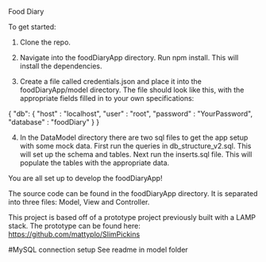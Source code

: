 Food Diary

To get started:

1. Clone the repo.  

2. Navigate into the foodDiaryApp directory.  Run npm install.  This will install the dependencies.  

3. Create a file called credentials.json and place it into the foodDiaryApp/model directory.  The file should look like this, with the appropriate fields filled in to your own specifications:

{ "db": 
  { 
    "host" : "localhost",
    "user" : "root",
    "password" : "YourPassword",
    "database" : "foodDiary"
  }
}

4. In the DataModel directory there are two sql files to get the app setup with some mock data.  First run the queries in db_structure_v2.sql.  This will set up the schema and tables.  Next run the inserts.sql file.  This will populate the tables with the appropriate data.   

You are all set up to develop the foodDiaryApp!



The source code can be found in the foodDiaryApp directory.  It is separated into three files: Model, View and Controller.

This project is based off of a prototype project previously built with a LAMP stack.  The prototype can be found here:  https://github.com/mattyplo/SlimPickins

#MySQL connection setup
See readme in model folder
